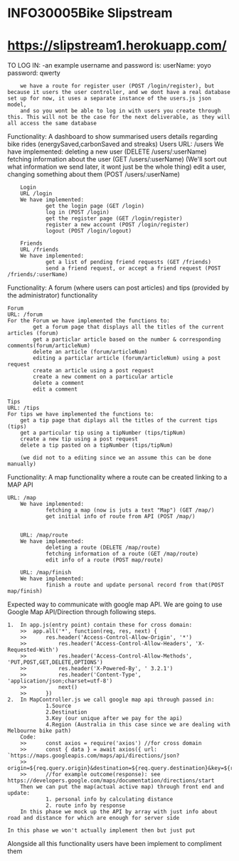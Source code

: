# INFO30005Bike Slipstream 
# https://slipstream1.herokuapp.com/

TO LOG IN:
        -an example username and password is:
                userName: yoyo
                password: qwerty
        
        we have a route for register user (POST /login/register), but because it users the user controller, and we dont have a real database set up for now, it uses a separate instance of the users.js json model, 
        and so you wont be able to log in with users you create through this. This will not be the case for the next deliverable, as they will all access the same database

Functionality: A dashboard to show summarised users details regarding bike rides (energySaved,carbonSaved and streaks)
        Users
        URL: /users
        We have implemented:
                deleting a new user (DELETE /users/:userName)
                fetching information about the user (GET /users/:userName) (We'll sort out what information we send later, it wont just be the whole thing)
                edit a user, changing something about them (POST /users/:userName)

        Login
        URL /login
        We have implemented:
                get the login page (GET /login)
                log in (POST /login)
                get the register page (GET /login/register)
                register a new account (POST /login/register)
                logout (POST /login/logout)

        Friends
        URL /friends
        We have implemented:
                get a list of pending friend requests (GET /friends)
                send a friend request, or accept a friend request (POST /friends/:userName)


        
        


Functionality: A forum (where users can post articles) and tips (provided by the administrator) functionality
    
    Forum
    URL: /forum
    For the Forum we have implemented the functions to:
            get a forum page that displays all the titles of the current articles (forum)
            get a particlar article based on the number & corresponding comments(forum/articleNum)
            delete an article (forum/articleNum)
            editing a particlar article (forum/articleNum) using a post request
            create an article using a post request 
            create a new comment on a particular article
            delete a comment
            edit a comment 

    Tips
    URL: /tips
    For tips we have implemented the functions to: 
        get a tip page that diplays all the titles of the current tips (tips)
        get a particular tip using a tipNumber (tips/tipNum)
        create a new tip using a post request 
        delete a tip pasted on a tipNumber (tips/tipNum)

        (we did not to a editing since we an assume this can be done manually)
    
    

Functionality: A map functionality where a route can be created linking to a MAP API

    URL: /map
        We have implemented:
                fetching a map (now is juts a text "Map") (GET /map/)
                get initial info of route from API (POST /map/)


        URL: /map/route
        We have implemented:
                deleting a route (DELETE /map/route)
                fetching information of a route (GET /map/route) 
                edit info of a route (POST map/route)
        
        URL: /map/finish
        We have implemented:
                finish a route and update personal record from that(POST map/finish)

                
Expected way to communicate with google map API. We are going to use Google Map API/Direction through following steps.

    1.	In app.js(entry point) contain these for cross domain: 
        >>	app.all('*', function(req, res, next) {
        >>	    res.header('Access-Control-Allow-Origin', '*')
        >>          res.header('Access-Control-Allow-Headers', 'X-Requested-With')
        >>          res.header('Access-Control-Allow-Methods', 'PUT,POST,GET,DELETE,OPTIONS')
        >>          res.header('X-Powered-By', ' 3.2.1')
        >>          res.header('Content-Type', 'application/json;charset=utf-8')
        >>          next()
        >>      })
    2.	In MapController.js we call google map api through passed in:
                1.Source
                2.Destination
                3.Key (our unique after we pay for the api)
                4.Region (Australia in this case since we are dealing with Melbourne bike path)
        Code:
        >>      const axios = require('axios') //for cross domain
        >>      const { data } = await axios({ url: `https://maps.googleapis.com/maps/api/directions/json?                                       
        >>          origin=${req.query.origin}&destination=${req.query.destination}&key=${req.query.key}&region=${req.query.region}`})
        >>      //for example outcome(response): see https://developers.google.com/maps/documentation/directions/start
        Then we can put the map(actual active map) through front end and update:
                1. personal info by calculating distance
                2. route info by response
        In this phase we mock up the API by array with just info about road and distance for which are enough for server side
        
    In this phase we won't actually implement then but just put

Alongside all this functionality users have been implement to compliment them
        
